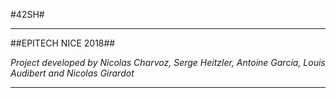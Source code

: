#42SH#
***
##EPITECH NICE 2018##

_Project developed by Nicolas Charvoz, Serge Heitzler, Antoine Garcia, Louis Audibert and Nicolas Girardot_

***